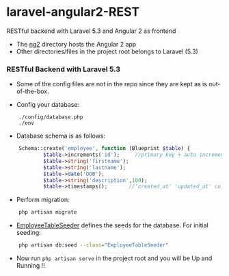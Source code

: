 # laravel-angular2-REST
RESTful backend with Laravel 5.3 and Angular 2 as frontend


* The [ng2](https://github.com/abrarShariar/laravel-angular2-REST/tree/master/ng2) directory hosts the Angular 2 app
* Other directories/files in the project root belongs to Laravel (5.3)


###  RESTful Backend with Laravel 5.3

* Some of the config files are not in the repo since they are kept as is out-of-the-box.

* Config your database:

```		
	./config/database.php
	./env
```

* Database schema is as follows:

```php
	Schema::create('employee', function (Blueprint $table) {
            $table->increments('id');     //primary key + auto increment
            $table->string('firstname');
            $table->string('lastname');
            $table->date('DOB');
            $table->string('description',100);
            $table->timestamps();       //'created_at' 'updated_at' cols
```

* Perform migration:

```sh
	php artisan migrate	
```

* [EmployeeTableSeeder](https://github.com/abrarShariar/laravel-angular2-REST/blob/master/database/seeds/EmployeeTableSeeder.php) defines the seeds for the database. For initial seeding:

```sh
	php artisan db:seed --class="EmployeeTableSeeder"
```

* Now run `php artisan serve` in the project root and you will be Up and Running !!


